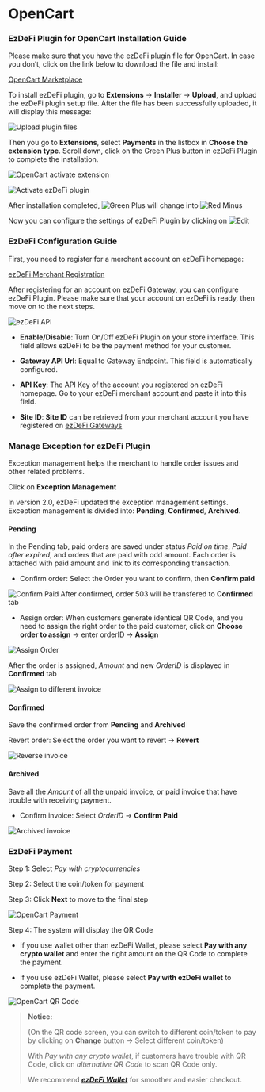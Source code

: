 # OpenCart

### EzDeFi Plugin for OpenCart Installation Guide

Please make sure that you have the ezDeFi plugin file for OpenCart. In case you don’t, click on the link below to download the file and install:

[OpenCart Marketplace](https://www.opencart.com/index.php?route=marketplace/extension/info&extension_id=38282&filter_search=ezdefi)

To install ezDeFi plugin, go to **Extensions** -> **Installer** -> **Upload**, and upload the ezDeFi plugin setup file. After the file has been successfully uploaded, it will display this message:

![Upload plugin files](../../img/oc-upload.png "Upload plugin files")

Then you go to **Extensions**, select **Payments** in the listbox in **Choose the extension type**. Scroll down, click on the Green Plus button in ezDeFi Plugin to complete the installation.

![OpenCart activate extension](../../img/oc-extension.png "OpenCart activate extension")

![Activate ezDeFi plugin](../../img/oc-ezdefi-actv.png "Activate ezDeFi plugin")

After installation completed, ![](../../img/oc-plus.png "Green Plus") will change into ![](../../img/oc-minus.png "Red Minus")

Now you can configure the settings of ezDeFi Plugin by clicking on ![](../../img/oc-edit.png "Edit")

### EzDeFi Configuration Guide

First, you need to register for a merchant account on ezDeFi homepage:

[ezDeFi Merchant Registration](https://merchant.ezdefi.com/register?utm_source=docs)

After registering for an account on ezDeFi Gateway, you can configure ezDeFi Plugin. Please make sure that your account on ezDeFi is ready, then move on to the next steps.

![ezDeFi API](../../img/oc-api.png "ezDeFi API")

* **Enable/Disable**: Turn On/Off ezDeFi Plugin on your store interface. This field allows ezDeFi to be the payment method for your customer.

* **Gateway API Url**: Equal to Gateway Endpoint. This field is automatically configured.

* **API Key**: The API Key of the account you registered on ezDeFi homepage. Go to your ezDeFi merchant account and paste it into this field.

* **Site ID**: **Site ID** can be retrieved from your merchant account you have registered on [ezDeFi Gateways](https://merchant.ezdefi.com/register?utm_source=docs)

### Manage Exception for ezDeFi Plugin

Exception management helps the merchant to handle order issues and other related problems.

Click on **Exception Management**

In version 2.0, ezDeFi updated the exception management settings. Exception management is divided into: **Pending**, **Confirmed**, **Archived**.

#### Pending

In the Pending tab, paid orders are saved under status *Paid on time*, *Paid after expired*, and orders that are paid with odd amount. Each order is attached with paid amount and link to its corresponding transaction.

* Confirm order: Select the Order you want to confirm, then **Confirm paid**

![Confirm Paid](../../img/oc-exception.png "Confirm Paid")
After confirmed, order 503 will be transfered to **Confirmed** tab

* Assign order: When customers generate identical QR Code, and you need to assign the right order to the paid customer, click on **Choose order to assign** -> enter orderID -> **Assign**

![Assign Order](../../img/oc-exception1.png "Assign Order")

After the order is assigned, *Amount* and new *OrderID* is displayed in **Confirmed** tab

![Assign to different invoice](../../img/oc-exception2.png "Assign to different order")

#### Confirmed

Save the confirmed order from **Pending** and **Archived**

Revert order: Select the order you want to revert -> **Revert**

![Reverse invoice](../../img/oc-exception3.png "Revert order")

#### Archived

Save all the *Amount* of all the unpaid invoice, or paid invoice that have trouble with receiving payment.

* Confirm invoice: Select *OrderID* -> **Confirm Paid**

![Archived invoice](../../img/oc-exception4.png "Archived order")

### EzDeFi Payment

Step 1: Select *Pay with cryptocurrencies*

Step 2: Select the coin/token for payment

Step 3: Click **Next** to move to the final step

![OpenCart Payment](../../img/oc-payment.png "OpenCart Payment")

Step 4: The system will display the QR Code

* If you use wallet other than ezDeFi Wallet, please select **Pay with any crypto wallet** and enter the right amount on the QR Code to complete the payment.

* If you use ezDeFi Wallet, please select **Pay with ezDeFi wallet** to complete the payment.

![OpenCart QR Code](../../img/oc-qr.png "OpenCart QR Code")

> **Notice:** 
>
> (On the QR code screen, you can switch to different coin/token to pay by clicking on **Change** button -> Select different coin/token)
>
> With *Pay with any crypto wallet*, if customers have trouble with QR Code, click on *alternative QR Code* to scan QR Code only.
> 
> We recommend ***[ezDeFi Wallet](https://ezdefi.com/wallet/)*** for smoother and easier checkout.